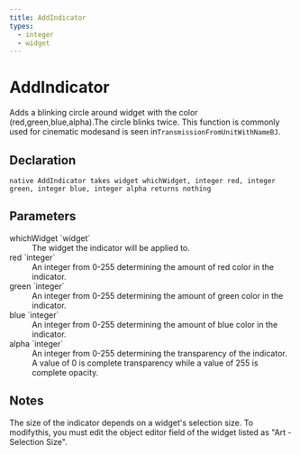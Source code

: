 ```yaml
---
title: AddIndicator
types:
  - integer
  - widget
---
```


# AddIndicator
Adds a blinking circle around widget with the color (red,green,blue,alpha).The circle blinks twice. This function is commonly used for cinematic modesand is seen in`TransmissionFromUnitWithNameBJ`.

## Declaration

```
native AddIndicator takes widget whichWidget, integer red, integer green, integer blue, integer alpha returns nothing
```

## Parameters
<dl>
  <dt>whichWidget `widget`</dt>
  <dd>The widget the indicator will be applied to.</dd>

  <dt>red `integer`</dt>
  <dd>An integer from 0-255 determining the amount of red color in the indicator.</dd>

  <dt>green `integer`</dt>
  <dd>An integer from 0-255 determining the amount of green color in the indicator.</dd>

  <dt>blue `integer`</dt>
  <dd>An integer from 0-255 determining the amount of blue color in the indicator.</dd>

  <dt>alpha `integer`</dt>
  <dd>An integer from 0-255 determining the transparency of the indicator. A value of 0 is complete transparency while a value of 255 is complete opacity.</dd>
</dl>

## Notes 
The size of the indicator depends on a widget's selection size. To modifythis, you must edit the object editor field of the widget listed as "Art - Selection Size".